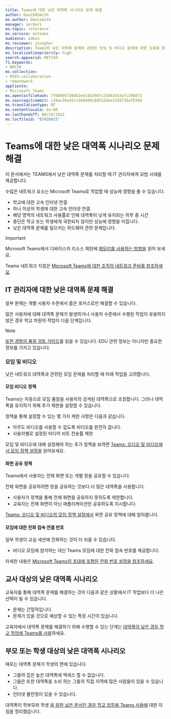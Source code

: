 ```yaml
---
title: Teams에 대한 낮은 대역폭 시나리오 문제 해결
author: DaniEASmith
ms.author: danismith
manager: serdars
ms.topic: reference
ms.service: msteams
audience: admin
ms.reviewer: jesegher
description: Teams의 낮은 대역폭 문제와 관련된 모임 및 비디오 문제에 대한 도움을 받으세요. 부모, 교육자 또는 IT 관리 관계없이 Teams 환경을 개선할 수 있는 옵션이 있습니다.
ms.localizationpriority: high
search.appverid: MET150
f1.keywords:
- NOCSH
ms.collection:
- M365-collaboration
- remotework
appliesto:
- Microsoft Teams
ms.openlocfilehash: 7f60095f20d62ed14b19d7c23493553efc39b872
ms.sourcegitcommit: c19ac3be42cc4b8409c8d512bbe3156736af0309
ms.translationtype: MT
ms.contentlocale: ko-KR
ms.lasthandoff: 08/24/2022
ms.locfileid: "67426815"
---
```

# <a name="troubleshoot-low-bandwidth-scenarios-for-teams"></a>Teams에 대한 낮은 대역폭 시나리오 문제 해결

이 문서에서는 TEAMS에서 낮은 대역폭 문제를 처리할 때 IT 관리자에게 모범 사례를 제공합니다.

수많은 네트워크 요소는 Microsoft Teams로 작업할 때 성능에 영향을 줄 수 있습니다.

- 학교에 대한 고속 인터넷 연결.
- 하나 이상의 학생에 대한 고속 인터넷 연결.
- 해당 영역의 네트워크 사용률로 인해 대역폭이 낮게 유지되는 하루 중 시간
- 중단은 학교 또는 학생에게 국한되지 않지만 성능에 영향을 미칩니다.
- 낮은 대역폭 문제를 일으키는 하드웨어 관련 문제입니다.

> [!IMPORTANT]
> Microsoft Teams에서 디바이스의 리소스 제한에 [메모리를 사용하는 방법을](teams-memory-usage-perf.md) 읽어 보세요.
>
>Teams 네트워크 지침은 [Microsoft Teams에 대한 조직의 네트워크 준비를 참조하세요](prepare-network.md).

## <a name="resolving-low-bandwidth-issues-for-it-admins"></a>IT 관리자에 대한 낮은 대역폭 문제 해결

일부 문제는 개별 사용자 수준에서 좁은 포커스로만 해결할 수 있습니다.

많은 사용자에 대해 대역폭 문제가 발생하거나 사용자 수준에서 수행된 작업이 유용하지 않은 경우 학교 차원의 작업이 다음 단계입니다.

> [!NOTE]
> [또한 경험의 품질 검토 가이드](quality-of-experience-review-guide.md)를 읽을 수 있습니다. EDU 관련 정보는 아니지만 중요한 정보를 가지고 있습니다.

### <a name="meetings-and-video"></a>모임 및 비디오

낮은 네트워크 대역폭과 관련된 모임 문제를 처리할 때 아래 작업을 고려합니다.

#### <a name="meeting-video-policies"></a>모임 비디오 정책

Teams는 자동으로 모임 품질을 사용자의 검색된 대역폭으로 조정합니다. 그러나 대역폭을 유지하기 위해 추가 제한을 설정할 수 있습니다.

정책을 통해 설정할 수 있는 몇 가지 제한 사항은 다음과 같습니다.

- 아무도 비디오를 사용할 수 없도록 비디오를 완전히 끕니다.
- 사용자별로 설정된 미디어 비트 전송률 제한

모임 및 비디오에 대해 설정해야 하는 추가 정책을 보려면 [Teams: 오디오 및 비디오에서 모임 정책 설정을](meeting-policies-audio-and-video.md) 읽어보세요.

#### <a name="screen-sharing-policies"></a>화면 공유 정책

Teams에서 사용자는 전체 화면 또는 개별 창을 공유할 수 있습니다.

전체 화면을 공유하려면 창을 공유하는 것보다 더 많은 대역폭을 사용합니다.

- 사용자가 정책을 통해 전체 화면을 공유하지 못하도록 제한합니다.
- 교육자는 전체 화면이 아닌 애플리케이션만 공유하도록 지시합니다.

[Teams: 오디오 및 비디오의 모임 정책 설정에서](meeting-policies-audio-and-video.md) 화면 공유 정책에 대해 알아봅니다.

#### <a name="dial-in-number-for-meetings"></a>모임에 대한 전화 접속 연결 번호

일부 학생이 교실 세션에 전화하는 것이 더 쉬울 수 있습니다.

- 비디오 모임에 참석하는 대신 Teams 모임에 대한 전화 접속 번호를 제공합니다.

자세한 내용은 [Microsoft Teams의 초대에 포함된 전화 번호 설정을 참조하세요](set-the-phone-numbers-included-on-invites-in-teams.md).

## <a name="low-bandwidth-scenarios-as-an-educator"></a>교사 대상의 낮은 대역폭 시나리오

교육자를 통해 대역폭 문제를 해결하는 것이 다음과 같은 상황에서 IT 작업보다 더 나은 선택이 될 수 있습니다.

- 문제는 간헐적입니다.
- 문제가 있을 것으로 예상할 수 있는 특정 시간이 있습니다.

교육자에서 대역폭 문제를 해결하기 위해 수행할 수 있는 단계는 [대역폭이 낮은 경우 학교 작업에 Teams를 사용](https://support.office.com/article/use-teams-for-schoolwork-when-bandwidth-is-low-5c5675f7-1b55-471a-9daa-ec1e6df38262)하세요.

## <a name="low-bandwidth-scenarios-as-a-parent-or-student"></a>부모 또는 학생 대상의 낮은 대역폭 시나리오

때로는 대역폭 문제가 학생의 편에 있습니다.

- 그들의 집은 높은 대역폭에 액세스 할 수 없습니다.
- 그들은 또한 대역폭을 소비 하는 그들의 직접 지역에 많은 사람들이 있을 수 있습니다.
- 인터넷 불안정이 있을 수 있습니다.

대역폭이 학부모와 학생 [을 위한 낮은 문서인 경우 학교 업무용 Teams 사용에](https://support.office.com/article/use-teams-for-schoolwork-when-bandwidth-is-low-5c5675f7-1b55-471a-9daa-ec1e6df38262) 대한 지침을 정리했습니다.
